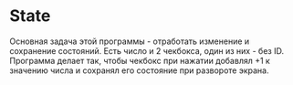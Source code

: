 # State
 Основная задача этой программы - отработать изменение и сохранение состояний.
Есть число и 2 чекбокса, один из них - без ID.
Программа делает так, чтобы чекбокс при нажатии добавлял +1 к значению числа и сохранял его состояние при развороте экрана. 
